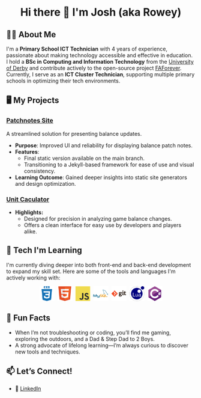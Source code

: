 <h1 align="center"> Hi there 👋 I'm Josh (aka Rowey) </h1>

## 👨‍💻 About Me
I'm a **Primary School ICT Technician** with 4 years of experience, passionate about making technology accessible and effective in education. I hold a **BSc in Computing and Information Technology** from the [University of Derby](https://www.derby.ac.uk/?form=MG0AV3) and contribute actively to the open-source project [FAForever](https://github.com/FAForever?form=MG0AV3). Currently, I serve as an **ICT Cluster Technician**, supporting multiple primary schools in optimizing their tech environments.

## 🖥️ My Projects

### [Patchnotes Site](https://github.com/MrRowey/FAF-Patchnotes-Site?form=MG0AV3)
A streamlined solution for presenting balance updates.
- **Purpose**: Improved UI and reliability for displaying balance patch notes.
- **Features**:
   - Final static version available on the main branch.
   - Transitioning to a Jekyll-based framework for ease of use and visual consistency.
- **Learning Outcome**: Gained deeper insights into static site generators and design optimization.

### [Unit Caculator](https://github.com/MrRowey/UnitCalculator)
- **Highlights:**
  - Designed for precision in analyzing game balance changes.
  - Offers a clean interface for easy use by developers and players alike.


## 🌱 Tech I'm Learning

I'm currently diving deeper into both front-end and back-end development to expand my skill set. Here are some of the tools and languages I'm actively working with:

<div align="center"> <img src="https://github.com/devicons/devicon/blob/master/icons/css3/css3-plain-wordmark.svg" title="CSS3" alt="CSS" width="40" height="40"/>&nbsp; <img src="https://github.com/devicons/devicon/blob/master/icons/html5/html5-original.svg" title="HTML5" alt="HTML" width="40" height="40"/>&nbsp; <img src="https://github.com/devicons/devicon/blob/master/icons/javascript/javascript-original.svg" title="JavaScript" alt="JS" width="40" height="40"/>&nbsp; <img src="https://github.com/devicons/devicon/blob/master/icons/mysql/mysql-original-wordmark.svg" title="MySQL" alt="MySQL" width="40" height="40"/>&nbsp; <img src="https://github.com/devicons/devicon/blob/master/icons/git/git-original-wordmark.svg" title="Git" alt="Git" width="40" height="40"/>&nbsp; <img src="https://github.com/devicons/devicon/blob/master/icons/lua/lua-original.svg" title="Lua" alt="Lua" width="40" height="40"/>&nbsp; <img src="https://github.com/devicons/devicon/blob/master/icons/csharp/csharp-original.svg" title="C#" alt="C#" width="40" height="40"/> </div>


## 🎉 Fun Facts
- When I’m not troubleshooting or coding, you’ll find me gaming, exploring the outdoors, and a Dad & Step Dad to 2 Boys.
- A strong advocate of lifelong learning—I’m always curious to discover new tools and techniques.


## 📫 Let’s Connect!
- 💼 [LinkedIn](https://www.linkedin.com/in/josh-row-938394255/)
